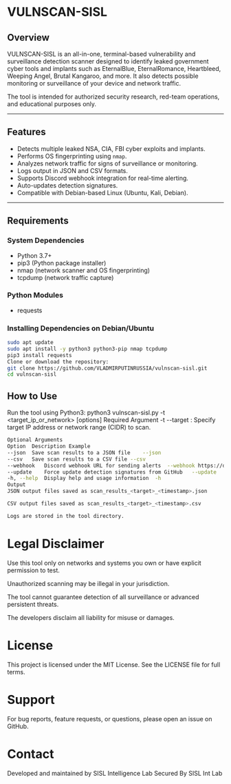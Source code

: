 # VULNSCAN-SISL

## Overview

VULNSCAN-SISL is an all-in-one, terminal-based vulnerability and surveillance detection scanner designed to identify leaked government cyber tools and implants such as EternalBlue, EternalRomance, Heartbleed, Weeping Angel, Brutal Kangaroo, and more. It also detects possible monitoring or surveillance of your device and network traffic.

The tool is intended for authorized security research, red-team operations, and educational purposes only.

---

## Features

- Detects multiple leaked NSA, CIA, FBI cyber exploits and implants.
- Performs OS fingerprinting using `nmap`.
- Analyzes network traffic for signs of surveillance or monitoring.
- Logs output in JSON and CSV formats.
- Supports Discord webhook integration for real-time alerting.
- Auto-updates detection signatures.
- Compatible with Debian-based Linux (Ubuntu, Kali, Debian).

---

## Requirements

### System Dependencies

- Python 3.7+
- pip3 (Python package installer)
- nmap (network scanner and OS fingerprinting)
- tcpdump (network traffic capture)

### Python Modules

- requests

### Installing Dependencies on Debian/Ubuntu

```bash
sudo apt update
sudo apt install -y python3 python3-pip nmap tcpdump
pip3 install requests
Clone or download the repository:
git clone https://github.com/VLADMIRPUTINRUSSIA/vulnscan-sisl.git
cd vulnscan-sisl
```
## How to Use
Run the tool using Python3:
python3 vulnscan-sisl.py -t <target_ip_or_network> [options]
Required Argument -t --target : Specify target IP address or network range (CIDR) to scan.
```bash
Optional Arguments
Option	Description	Example
--json	Save scan results to a JSON file	--json
--csv	Save scan results to a CSV file	--csv
--webhook	Discord webhook URL for sending alerts	--webhook https://discord.com/api/webhooks/XXXX/XXXX
--update	Force update detection signatures from GitHub	--update
-h, --help	Display help and usage information	-h
Output
JSON output files saved as scan_results_<target>_<timestamp>.json

CSV output files saved as scan_results_<target>_<timestamp>.csv

Logs are stored in the tool directory.
```
# Legal Disclaimer
Use this tool only on networks and systems you own or have explicit permission to test.

Unauthorized scanning may be illegal in your jurisdiction.

The tool cannot guarantee detection of all surveillance or advanced persistent threats.

The developers disclaim all liability for misuse or damages.
# License
This project is licensed under the MIT License. See the LICENSE file for full terms.
# Support
For bug reports, feature requests, or questions, please open an issue on GitHub.
# Contact
Developed and maintained by SISL Intelligence Lab
Secured By SISL Int Lab

